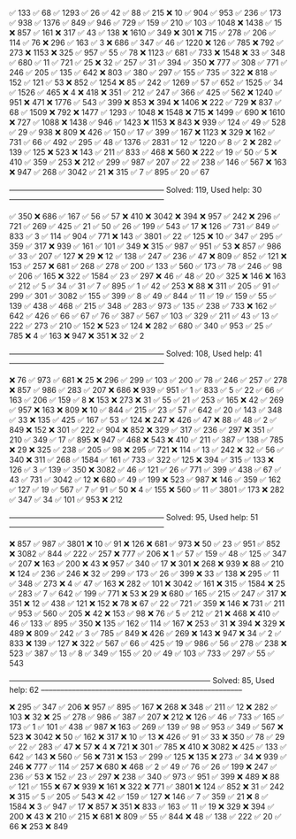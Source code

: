 ✅ 133
✅ 68
✅ 1293
✅ 26
✅ 42
✅ 88
✅ 215
❌ 10
✅ 904
✅ 953
✅ 236
✅ 173
✅ 938
✅ 1376
✅ 849
✅ 946
✅ 729
✅ 159
✅ 210
✅ 103
✅ 1048
❌ 1438
✅ 15
❌ 857
✅ 161
❌ 317
✅ 43
✅ 138
❌ 1610
✅ 349
❌ 301
❌ 715
✅ 278
✅ 206
✅ 114
✅ 76
❌ 296
✅ 163
✅ 3
❌ 686
✅ 347
✅ 46
✅ 1220
❌ 126
✅ 785
❌ 792
✅ 273
❌ 1153
❌ 325
✅ 957
✅ 55
✅ 78
❌ 1123
✅ 681
✅ 733
❌ 1548
❌ 33
✅ 348
✅ 680
✅ 11
✅ 721
✅ 25
❌ 32
✅ 257
✅ 31
✅ 394
✅ 350
❌ 777
✅ 308
✅ 771
✅ 246
✅ 205
✅ 135
✅ 642
❌ 803
✅ 380
✅ 297
✅ 155
✅ 735
✅ 322
❌ 818
✅ 152
✅ 121
✅ 53
❌ 852
✅ 1254
❌ 85
✅ 242
✅ 1269
✅ 57
✅ 652
✅ 1525
✅ 34
✅ 1526
✅ 465
❌ 4
❌ 418
❌ 351
✅ 212
✅ 247
✅ 366
✅ 425
✅ 562
❌ 1240
✅ 951
❌ 471
❌ 1776
✅ 543
✅ 399
❌ 853
❌ 394
❌ 1406
❌ 222
✅ 729
❌ 837
✅ 68
✅ 1509
❌ 792
❌ 1477
✅ 1293
✅ 1048
❌ 1548
❌ 715
❌ 1499
✅ 690
❌ 1610
❌ 727
✅ 1088
❌ 1438
✅ 946
✅ 1423
❌ 1153
❌ 843
❌ 939
✅ 124
✅ 49
✅ 528
✅ 29
✅ 938
❌ 809
❌ 426
✅ 150
✅ 17
✅ 399
✅ 167
❌ 1123
❌ 329
❌ 162
✅ 731
✅ 66
✅ 492
✅ 295
✅ 48
✅ 1376
✅ 2831
✅ 12
✅ 1220
✅ 8
✅ 2
❌ 282
✅ 139
✅ 125
❌ 523
❌ 143
✅ 211
✅ 833
✅ 468
❌ 560
❌ 222
✅ 19
✅ 50
✅ 5
❌ 410
✅ 359
✅ 253
❌ 212
✅ 299
✅ 987
✅ 207
✅ 22
✅ 238
✅ 146
✅ 567
❌ 163
❌ 947
✅ 268
✅ 3042
✅ 21
❌ 315
✅ 7
✅ 895
✅ 20
✅ 67

––––––––––––––––––––––––––––––––––––––––
Solved: 119, Used help: 30
––––––––––––––––––––––––––––––––––––––––

✅ 350
❌ 686
✅ 167
✅ 56
✅ 57
❌ 410
❌ 3042
❌ 394
❌ 957
✅ 242
❌ 296
✅ 721
✅ 269
✅ 425
✅ 21
✅ 50
✅ 26
✅ 199
✅ 543
✅ 17
❌ 126
✅ 731
✅ 849
✅ 833
✅ 3
✅ 114
✅ 904
✅ 771
❌ 143
✅ 3801
✅ 22
✅ 125
❌ 10
✅ 347
✅ 295
✅ 359
✅ 317
❌ 939
✅ 161
✅ 101
✅ 349
❌ 315
✅ 987
✅ 951
✅ 53
❌ 857
✅ 986
✅ 33
✅ 207
✅ 127
❌ 29
❌ 12
✅ 138
✅ 247
✅ 236
✅ 47
❌ 809
✅ 852
✅ 121
❌ 153
✅ 257
❌ 681
✅ 268
✅ 278
✅ 200
✅ 133
✅ 560
✅ 173
✅ 78
✅ 246
✅ 98
✅ 206
✅ 165
❌ 322
✅ 1584
✅ 23
✅ 297
❌ 46
✅ 48
✅ 20
✅ 325
❌ 146
❌ 163
✅ 212
✅ 5
✅ 34
✅ 31
✅ 7
✅ 895
✅ 1
✅ 42
✅ 253
❌ 88
❌ 311
✅ 205
✅ 91
✅ 299
✅ 301
✅ 3082
✅ 155
✅ 399
✅ 8
✅ 49
✅ 844
✅ 11
✅ 19
✅ 159
✅ 55
✅ 139
✅ 438
✅ 468
✅ 215
✅ 348
✅ 283
✅ 973
✅ 135
✅ 238
✅ 733
❌ 162
✅ 642
✅ 426
✅ 66
✅ 67
✅ 76
✅ 387
✅ 567
✅ 103
✅ 329
✅ 211
✅ 43
✅ 13
✅ 222
✅ 273
✅ 210
✅ 152
❌ 523
✅ 124
❌ 282
✅ 680
✅ 340
✅ 953
✅ 25
✅ 785
❌ 4
✅ 163
❌ 947
❌ 351
❌ 32
✅ 2

––––––––––––––––––––––––––––––––––––––––
Solved: 108, Used help: 41
––––––––––––––––––––––––––––––––––––––––

❌ 76
✅ 973
✅ 681
❌ 25
❌ 296
✅ 299
✅ 103
✅ 200
✅ 78
✅ 246
✅ 257
✅ 278
❌ 857
✅ 986
✅ 283
✅ 207
❌ 686
❌ 939
✅ 951
✅ 1
✅ 833
✅ 5
✅ 22
✅ 66
✅ 163
✅ 206
✅ 159
✅ 8
❌ 153
❌ 273
❌ 31
✅ 55
✅ 21
✅ 253
✅ 165
❌ 42
✅ 269
✅ 957
❌ 163
❌ 809
❌ 10
✅ 844
✅ 215
✅ 23
✅ 57
✅ 642
✅ 20
✅ 143
✅ 348
✅ 33
❌ 135
✅ 425
✅ 167
✅ 53
✅ 124
❌ 247
❌ 426
✅ 47
❌ 88
✅ 48
✅ 2
✅ 849
❌ 152
❌ 301
✅ 222
✅ 904
❌ 852
❌ 329
✅ 317
✅ 236
✅ 297
❌ 351
✅ 210
✅ 349
✅ 17
✅ 895
❌ 947
✅ 468
❌ 543
❌ 410
✅ 211
✅ 387
✅ 138
✅ 785
❌ 29
❌ 325
✅ 238
✅ 205
✅ 98
❌ 295
✅ 721
❌ 114
✅ 13
✅ 242
❌ 32
✅ 56
✅ 340
❌ 311
✅ 268
✅ 1584
✅ 161
✅ 733
✅ 322
✅ 125
❌ 394
✅ 315
✅ 133
❌ 126
✅ 3
✅ 139
✅ 350
❌ 3082
✅ 46
✅ 121
✅ 26
✅ 771
✅ 399
✅ 438
✅ 67
✅ 43
✅ 731
✅ 3042
✅ 12
❌ 680
✅ 49
✅ 199
❌ 523
✅ 987
❌ 146
✅ 359
✅ 162
✅ 127
✅ 19
✅ 567
✅ 7
✅ 91
✅ 50
❌ 4
✅ 155
❌ 560
✅ 11
✅ 3801
✅ 173
❌ 282
✅ 347
✅ 34
✅ 101
✅ 953
❌ 212

––––––––––––––––––––––––––––––––––––––––
Solved: 95, Used help: 51
––––––––––––––––––––––––––––––––––––––––

❌ 857
✅ 987
✅ 3801
❌ 10
✅ 91
❌ 126
❌ 681
✅ 973
❌ 50
✅ 23
✅ 951
✅ 852
❌ 3082
✅ 844
✅ 222
✅ 257
❌ 777
✅ 206
❌ 1
✅ 57
✅ 159
✅ 48
✅ 125
✅ 347
✅ 207
❌ 163
✅ 200
❌ 43
❌ 957
✅ 340
✅ 17
❌ 301
❌ 268
❌ 939
❌ 88
✅ 210
❌ 124
✅ 236
✅ 246
❌ 32
✅ 299
✅ 173
✅ 26
✅ 399
❌ 33
✅ 138
❌ 295
✅ 11
✅ 348
✅ 273
❌ 4
✅ 47
✅ 163
❌ 282
✅ 101
❌ 3042
✅ 161
❌ 315
✅ 1584
❌ 25
✅ 283
✅ 7
✅ 642
✅ 199
✅ 771
❌ 53
❌ 29
❌ 680
✅ 165
✅ 215
✅ 247
✅ 317
❌ 351
❌ 12
✅ 438
✅ 121
❌ 152
❌ 78
❌ 67
✅ 22
✅ 721
✅ 359
❌ 146
❌ 731
✅ 211
✅ 953
✅ 560
✅ 205
❌ 42
❌ 153
✅ 98
❌ 76
✅ 5
✅ 212
✅ 21
❌ 468
❌ 410
✅ 46
✅ 133
✅ 895
✅ 350
❌ 135
✅ 162
✅ 114
✅ 167
❌ 253
✅ 31
❌ 394
❌ 329
❌ 489
❌ 809
✅ 242
✅ 3
✅ 785
✅ 849
❌ 426
✅ 269
❌ 143
❌ 947
❌ 34
✅ 2
✅ 833
❌ 139
✅ 127
❌ 322
✅ 567
✅ 66
✅ 425
✅ 19
✅ 986
✅ 56
✅ 278
✅ 238
❌ 523
✅ 387
✅ 13
✅ 8
✅ 349
✅ 155
✅ 20
✅ 49
✅ 103
✅ 733
✅ 297
✅ 55
✅ 543

––––––––––––––––––––––––––––––––––––––––––––––––––––
Solved: 85, Used help: 62
––––––––––––––––––––––––––––––––––––––––––––––––––––

❌ 295
✅ 347
✅ 206
❌ 957
✅ 895
✅ 167
❌ 268
❌ 348
✅ 211
✅ 12
❌ 282
✅ 103
❌ 32
❌ 25
✅ 278
✅ 986
✅ 387
✅ 207
❌ 212
❌ 126
✅ 46
✅ 733
✅ 165
✅ 173
✅ 1
✅ 101
✅ 438
✅ 987
❌ 163
✅ 269
✅ 139
✅ 98
✅ 953
✅ 349
✅ 567
❌ 523
❌ 3042
❌ 50
✅ 162
❌ 317
❌ 10
✅ 13
❌ 426
✅ 91
✅ 33
❌ 350
✅ 78
✅ 29
✅ 22
✅ 283
✅ 47
❌ 57
❌ 4
❌ 721
❌ 301
✅ 785
❌ 410
❌ 3082
❌ 425
✅ 133
✅ 642
✅ 143
❌ 560
✅ 56
❌ 731
❌ 153
✅ 299
✅ 125
❌ 135
❌ 273
✅ 34
❌ 939
✅ 246
❌ 777
✅ 114
✅ 257
❌ 680
❌ 468
✅ 2
✅ 49
✅ 76
✅ 26
✅ 199
❌ 247
✅ 236
✅ 53
❌ 152
✅ 23
✅ 297
❌ 238
✅ 340
✅ 973
✅ 951
✅ 399
❌ 489
❌ 88
✅ 121
✅ 155
❌ 67
❌ 939
❌ 161
❌ 322
❌ 771
✅ 3801
❌ 124
✅ 852
❌ 31
✅ 242
❌ 315
✅ 5
✅ 205
✅ 543
❌ 42
✅ 159
✅ 127
❌ 146
✅ 7
✅ 359
✅ 21
❌ 8
✅ 1584
❌ 3
✅ 947
✅ 17
❌ 857
❌ 351
❌ 833
✅ 163
✅ 11
✅ 19
❌ 329
❌ 394
✅ 200
❌ 43
❌ 210
✅ 215
❌ 681
❌ 809
✅ 55
✅ 844
❌ 48
✅ 138
✅ 222
✅ 20
✅ 66
❌ 253
❌ 849
